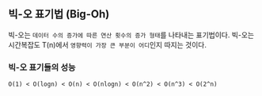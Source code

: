 ## 빅-오 표기법 (Big-Oh)

빅-오는 `데이터 수의 증가에 따른 연산 횟수의 증가 형태`를 나타내는 표기법이다.
빅-오는 시간복잡도 T(n)에서 `영향력이 가장 큰 부분이 어디`인지 따지는 것이다.

### 빅-오 표기들의 성능

```text
O(1) < O(logn) < O(n) < O(nlogn) < O(n^2) < O(n^3) < O(2^n)
```
